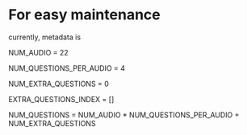 # For easy maintenance

currently, metadata is 

NUM_AUDIO = 22

NUM_QUESTIONS_PER_AUDIO = 4

NUM_EXTRA_QUESTIONS = 0

EXTRA_QUESTIONS_INDEX = []

NUM_QUESTIONS = NUM_AUDIO * NUM_QUESTIONS_PER_AUDIO + NUM_EXTRA_QUESTIONS

